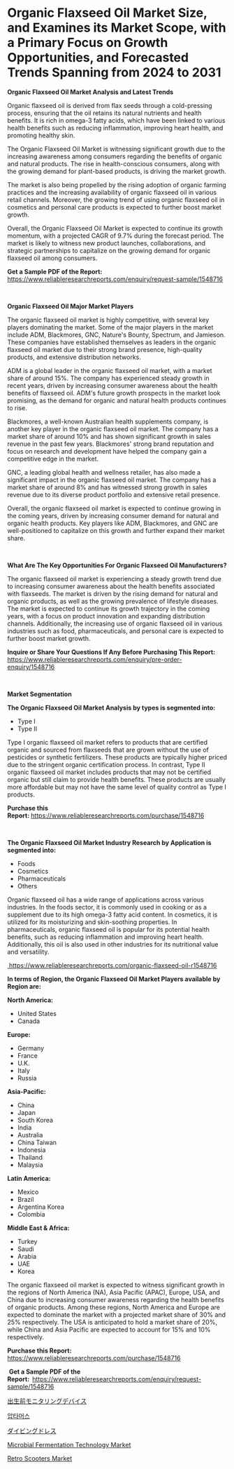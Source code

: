<p><h1>Organic Flaxseed Oil Market Size, and Examines its Market Scope, with a Primary Focus on Growth Opportunities, and Forecasted Trends Spanning from 2024 to 2031</h1></p><p><strong>Organic Flaxseed Oil Market Analysis and Latest Trends</strong></p>
<p><p>Organic flaxseed oil is derived from flax seeds through a cold-pressing process, ensuring that the oil retains its natural nutrients and health benefits. It is rich in omega-3 fatty acids, which have been linked to various health benefits such as reducing inflammation, improving heart health, and promoting healthy skin.</p><p>The Organic Flaxseed Oil Market is witnessing significant growth due to the increasing awareness among consumers regarding the benefits of organic and natural products. The rise in health-conscious consumers, along with the growing demand for plant-based products, is driving the market growth.</p><p>The market is also being propelled by the rising adoption of organic farming practices and the increasing availability of organic flaxseed oil in various retail channels. Moreover, the growing trend of using organic flaxseed oil in cosmetics and personal care products is expected to further boost market growth.</p><p>Overall, the Organic Flaxseed Oil Market is expected to continue its growth momentum, with a projected CAGR of 9.7% during the forecast period. The market is likely to witness new product launches, collaborations, and strategic partnerships to capitalize on the growing demand for organic flaxseed oil among consumers.</p></p>
<p><strong>Get a Sample PDF of the Report:&nbsp;</strong> <a href="https://www.reliableresearchreports.com/enquiry/request-sample/1548716">https://www.reliableresearchreports.com/enquiry/request-sample/1548716</a></p>
<p>&nbsp;</p>
<p><strong>Organic Flaxseed Oil Major Market Players</strong></p>
<p><p>The organic flaxseed oil market is highly competitive, with several key players dominating the market. Some of the major players in the market include ADM, Blackmores, GNC, Nature's Bounty, Spectrum, and Jamieson. These companies have established themselves as leaders in the organic flaxseed oil market due to their strong brand presence, high-quality products, and extensive distribution networks.</p><p>ADM is a global leader in the organic flaxseed oil market, with a market share of around 15%. The company has experienced steady growth in recent years, driven by increasing consumer awareness about the health benefits of flaxseed oil. ADM's future growth prospects in the market look promising, as the demand for organic and natural health products continues to rise.</p><p>Blackmores, a well-known Australian health supplements company, is another key player in the organic flaxseed oil market. The company has a market share of around 10% and has shown significant growth in sales revenue in the past few years. Blackmores' strong brand reputation and focus on research and development have helped the company gain a competitive edge in the market.</p><p>GNC, a leading global health and wellness retailer, has also made a significant impact in the organic flaxseed oil market. The company has a market share of around 8% and has witnessed strong growth in sales revenue due to its diverse product portfolio and extensive retail presence.</p><p>Overall, the organic flaxseed oil market is expected to continue growing in the coming years, driven by increasing consumer demand for natural and organic health products. Key players like ADM, Blackmores, and GNC are well-positioned to capitalize on this growth and further expand their market share.</p></p>
<p>&nbsp;</p>
<p><strong>What Are The Key Opportunities For Organic Flaxseed Oil Manufacturers?</strong></p>
<p><p>The organic flaxseed oil market is experiencing a steady growth trend due to increasing consumer awareness about the health benefits associated with flaxseeds. The market is driven by the rising demand for natural and organic products, as well as the growing prevalence of lifestyle diseases. The market is expected to continue its growth trajectory in the coming years, with a focus on product innovation and expanding distribution channels. Additionally, the increasing use of organic flaxseed oil in various industries such as food, pharmaceuticals, and personal care is expected to further boost market growth.</p></p>
<p><strong>Inquire or Share Your Questions If Any Before Purchasing This Report:</strong> <a href="https://www.reliableresearchreports.com/enquiry/pre-order-enquiry/1548716">https://www.reliableresearchreports.com/enquiry/pre-order-enquiry/1548716</a></p>
<p>&nbsp;</p>
<p><strong>Market Segmentation</strong></p>
<p><strong>The Organic Flaxseed Oil Market Analysis by types is segmented into:</strong></p>
<p><ul><li>Type I</li><li>Type II</li></ul></p>
<p><p>Type I organic flaxseed oil market refers to products that are certified organic and sourced from flaxseeds that are grown without the use of pesticides or synthetic fertilizers. These products are typically higher priced due to the stringent organic certification process. In contrast, Type II organic flaxseed oil market includes products that may not be certified organic but still claim to provide health benefits. These products are usually more affordable but may not have the same level of quality control as Type I products.</p></p>
<p><strong>Purchase this Report:&nbsp;</strong><a href="https://www.reliableresearchreports.com/purchase/1548716">https://www.reliableresearchreports.com/purchase/1548716</a></p>
<p>&nbsp;</p>
<p><strong>The Organic Flaxseed Oil Market Industry Research by Application is segmented into:</strong></p>
<p><ul><li>Foods</li><li>Cosmetics</li><li>Pharmaceuticals</li><li>Others</li></ul></p>
<p><p>Organic flaxseed oil has a wide range of applications across various industries. In the foods sector, it is commonly used in cooking or as a supplement due to its high omega-3 fatty acid content. In cosmetics, it is utilized for its moisturizing and skin-soothing properties. In pharmaceuticals, organic flaxseed oil is popular for its potential health benefits, such as reducing inflammation and improving heart health. Additionally, this oil is also used in other industries for its nutritional value and versatility.</p></p>
<p><a href="https://www.reliableresearchreports.com/organic-flaxseed-oil-r1548716">&nbsp;https://www.reliableresearchreports.com/organic-flaxseed-oil-r1548716</a></p>
<p><strong>In terms of Region, the Organic Flaxseed Oil Market Players available by Region are:</strong></p>
<p>
    <p> <strong> North America: </strong>
        <ul>
            <li>United States</li>
            <li>Canada</li>
        </ul>
        </p> 
    <p> <strong> Europe: </strong>
        <ul>
            <li>Germany</li>
            <li>France</li>
            <li>U.K.</li>
            <li>Italy</li>
            <li>Russia</li>
        </ul>
        </p> 
    <p> <strong> Asia-Pacific: </strong>
        <ul>
            <li>China</li>
            <li>Japan</li>
            <li>South Korea</li>
            <li>India</li>
            <li>Australia</li>
            <li>China Taiwan</li>
            <li>Indonesia</li>
            <li>Thailand</li>
            <li>Malaysia</li>
        </ul>
        </p> 
    <p> <strong> Latin America: </strong>
        <ul>
            <li>Mexico</li>
            <li>Brazil</li>
            <li>Argentina Korea</li>
            <li>Colombia</li>
        </ul>
        </p> 
    <p> <strong> Middle East & Africa: </strong>
        <ul>
            <li>Turkey</li>
            <li>Saudi</li>
            <li>Arabia</li>
            <li>UAE</li>
            <li>Korea</li>
        </ul>
    </p>
    </p>
<p><p>The organic flaxseed oil market is expected to witness significant growth in the regions of North America (NA), Asia Pacific (APAC), Europe, USA, and China due to increasing consumer awareness regarding the health benefits of organic products. Among these regions, North America and Europe are expected to dominate the market with a projected market share of 30% and 25% respectively. The USA is anticipated to hold a market share of 20%, while China and Asia Pacific are expected to account for 15% and 10% respectively.</p></p>
<p><strong>Purchase this Report: </strong><a href="https://www.reliableresearchreports.com/purchase/1548716">https://www.reliableresearchreports.com/purchase/1548716</a></p>
<p>&nbsp;<strong>Get a Sample PDF of the Report:&nbsp;&nbsp;</strong><a href="https://www.reliableresearchreports.com/enquiry/request-sample/1548716">https://www.reliableresearchreports.com/enquiry/request-sample/1548716</a></p>
<p><strong></strong></p>
<p><p><a href="https://github.com/LeanneBruen2023/Market-Research-Report-List-1/blob/main/204945818346.md">出生前モニタリングデバイス</a></p><p><a href="https://github.com/crfsywufhm81415/Market-Research-Report-List-1/blob/main/539351716835.md">압타머스</a></p><p><a href="https://github.com/cnnriuez22368/Market-Research-Report-List-1/blob/main/666795518345.md">ダイビングドレス</a></p><p><a href="https://github.com/nancykennedykellievqfqt2/Market-Research-Report-List-1/blob/main/microbial-fermentation-technology-market.md">Microbial Fermentation Technology Market</a></p><p><a href="https://issuu.com/reportprime-2/docs/retro-scooters-market-size-2030.pptx">Retro Scooters Market</a></p></p>